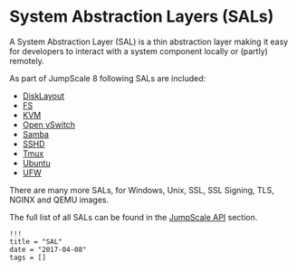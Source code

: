 # System Abstraction Layers (SALs)

A System Abstraction Layer (SAL) is a thin abstraction layer making it easy for developers to interact with a system component locally or (partly) remotely.

As part of JumpScale 8 following SALs are included:

- [DiskLayout](Disklayout.md)
- [FS](FS.md)
- [KVM](KVM.md)
- [Open vSwitch](OpenVSwitch.md)
- [Samba](Samba.md)
- [SSHD](SSHD.md)
- [Tmux](Tmux.md)
- [Ubuntu](Ubuntu.md)
- [UFW](UFW.md)

There are many more SALs, for Windows, Unix, SSL, SSL Signing, TLS, NGINX and QEMU images.

The full list of all SALs can be found in the [JumpScale API](../JumpscaleAPI/SUMMARY.md) section.

```
!!!
title = "SAL"
date = "2017-04-08"
tags = []
```

